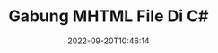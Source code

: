 ---
############################# Static ############################
layout: "auto-gen-merger"
date: 2022-09-20T10:46:14
draft: false
otherformats: odp ods odt one otp ott pdf pps ppsx ppt pptx rtf tex vdx vsdm vsdx

############################# Head ############################
head_title: "Gabung MHTML File di C# | MHTML Penggabungan"
head_description: "Gabungkan beberapa file MHTML ke dalam satu file menggunakan C# .NET API penggabungan dokumen. Gabung halaman atau rentang halaman tertentu dari berbagai dokumen ke satu dokumen."

############################# Header ############################
title: "Gabung MHTML File Di C#"
description: "Bergabunglah dengan MHTML dengan beberapa baris kode .NET."
bg_image: "https://cms.admin.containerize.com/templates/aspose/App_Themes/V3/images/bg/header1.png"
bg_overlay: false
button:
    enable: true
    icon: "fas fa-arrow-down"
    label: "Unduh Uji Coba Gratis"
    link: "https://downloads.groupdocs.com/merger/net"

############################# SubMenu ############################
submenu:
    enable: true

    left:
        img_alt: "GroupDocs.Merger for .NET"
        image: "https://cms.admin.containerize.com/templates/groupdocs/images/product-logos/90x90-noborder/groupdocs-merger-net.png"
        product: "GroupDocs.Merger"
        platform: ".NET"

    middle:
        button:

            # button loop
            - link: "https://apireference.groupdocs.com/merger/net"
              text: "Referensi API"

            # button loop
            - link: "https://github.com/groupdocs-merger"
              text: "Contoh Kode"

            # button loop
            - link: "https://products.groupdocs.app/merger/family"
              text: "Demo Langsung"

            # button loop
            - link: "https://purchase.groupdocs.com/pricing/merger/net"
              text: "Harga"

    right:
        link_download: "https://downloads.groupdocs.com/merger"
        link_learn: "https://docs.groupdocs.com/merger/net"
        link_buy: "https://purchase.groupdocs.com"

############################# About ############################
about:
    enable: true
    title: "Tentang GroupDocs.Merger for .NET API"
    content: |
        [GroupDocs.Merger for .NET](/id/merger/net/) memberikan solusi mudah untuk menggabungkan beberapa PDF, Microsoft Office (Word, Excel, PowerPoint, OneNote), OpenDocument, HTML, gambar dan banyak dokumen lain ke dalam satu file dalam aplikasi .NET. GroupDocs.Merger akan menghemat banyak usaha Anda, karena Anda diizinkan untuk bergabung dengan dokumen MHTML - tidak perlu menginstal perangkat lunak, aplikasi desktop, atau plugin pihak ketiga. Sekarang tidak perlu membuang waktu Anda dan menggabungkan file secara manual! Misi GroupDocs adalah memberikan kualitas terbaik dan menyederhanakan alur kerja pemrosesan dokumen.
        
        GroupDocs.Merger API adalah pilihan tepat untuk solusi perusahaan yang membutuhkan fitur penggabungan file. API ini didukung dengan baik di semua sistem operasi dan platform utama termasuk .NET Framework, .NET Standard, .NET Core, Mono.

############################# Steps ############################
steps:
    enable: true
    title_left: "Cara Menggabungkan Beberapa MHTML File"
    content_left: |
        [GroupDocs.Merger for .NET](/id/merger/net/) memudahkan pengembang .NET untuk menggabungkan dua atau lebih file MHTML dalam aplikasi mereka dengan menerapkan beberapa langkah mudah.
        
        * Buat instance baru **Merger** dan teruskan jalur dokumen sumber sebagai parameter konstruktor.
        * Panggil **Join** dari kelas **Merger** dan teruskan jalur dokumen sumber kedua.
        * Panggil **Save** dari kelas **Merger** untuk menyimpan dokumen yang digabungkan.

    title_right: "Persyaratan sistem"
    content_right: |
        GroupDocs.Merger for .NET API didukung di semua platform dan sistem operasi utama. Sebelum menjalankan kode di bawah ini, pastikan Anda telah menginstal prasyarat berikut di sistem Anda.

        * Sistem Operasi: Microsoft Windows, Linux, MacOS
        * Lingkungan Pengembangan: Visual Studio, Xamarin, MonoDevelop
        * Kerangka kerja: .NET Framework, .NET Standard, .NET Core, Mono
        * Unduh versi terbaru GroupDocs.Merger for .NET dari [NuGet](https://www.nuget.org/packages/groupdocs.merger)
         
    code: |
     {{% merger/additional-styles %}}
     {{< merger/code-merger title="Cara menggabungkan file MHTML menggunakan kode contoh C#">}}

        ```csharp    
        // Bergabunglah dengan file MHTML menggunakan GroupDocs.Merger API
        // Instansiasi Penggabungan dengan dokumen masukan MHTML
        using (Merger merger = new Merger("input1.mhtml"))
          {
            // Panggil metode Gabung dari instance kelas Penggabungan dan lewati jalur dokumen sumber kedua
            merger.Join("input2.mhtml");
    
            // Panggil metode Simpan dari instance kelas Penggabungan untuk menyimpan dokumen yang digabungkan
            merger.Save("merged-file.mhtml");
          }
        ```
     {{< /merger/code-merger >}}

############################# Demos ############################
demos:
    enable: true
    title: "Demo Langsung - Aplikasi Online untuk Bergabung dengan Dokumen"
    content: |
       Bergabunglah dengan lebih dari satu MHTML file sekarang juga dengan mengunjungi situs web [GroupDocs.Merger Live Demo](https://products.groupdocs.app/merger/mhtml).
       Demo langsung memiliki manfaat sebagai berikut.
        
############################# About Formats ############################
about_formats:
    enable: true

############################# More Formats ############################
more_formats:
    enable: true
    title: "Bergabung dengan Format Dokumen Lain"
    content: |
        .NET mendokumentasikan API penggabungan untuk format file dan gambar. Bergabunglah bersama beberapa format dokumen populer seperti yang dinyatakan di bawah ini.

############################# Back to top ###############################
back_to_top:
    enable: true
---